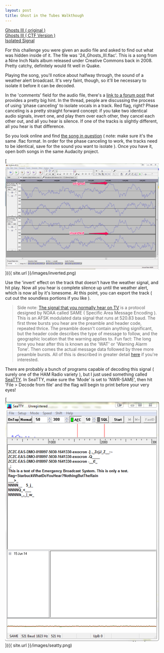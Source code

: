 ```yaml
---
layout: post
title: Ghost in the Tubes Walkthough
---
```


[Ghosts III ( original )](https://archive.org/details/nineinchnails_ghosts_I_IV) <br />
[Ghosts III ( CTF Version )](/files/24_Ghosts_III_CTF.flac)<br />
[Isolated Signal](/files/signal.wav)

For this challenge you were given an audio file and asked to find out what was hidden inside of it. The file was '24_Ghosts_III.flac'. This is a song from a Nine Inch Nails album released under Creative Commons back in 2008. Pretty catchy, definitely would fit well in Quake. 

Playing the song, you'll notice about halfway through, the sound of a weather alert broadcast. It's very faint, though, so it'll be necessary to isolate it before it can be decoded. 

In the 'comments' field for the audio file, there's a [link to a forum post](https://forum.ableton.com/viewtopic.php?p=752485#p752485) that provides a pretty big hint. In the thread, people are discussing the process of using 'phase canceling' to isolate vocals in a track. Red flag, right? Phase canceling is a pretty straight forward concept: if you take two identical audio signals, invert one, and play them over each other, they cancel each other out, and all you hear is silence. If one of the tracks is slightly different, all you hear is that difference.

So you look online and find [the song in question](/files/24_Ghosts_III_CTF.flac) ( note: make sure it's the same .flac format. In order for the phase canceling to work, the tracks need to be identical, save for the sound you want to isolate ). Once you have it, open both songs in the same Audacity project. 

[<img src="/images/inverted.png" />]({{ site.url }}/images/inverted.png)

Use the 'invert' effect on the track that doesn't have the weather signal, and hit play. Now all you hear is complete silence up until the weather alert, which is now all by it's lonesome. At this point, you can export the track ( cut out the soundless portions if you like ). 

> Side note: [The signal that you normally hear on TV](https://www.youtube.com/watch?v=VPGczKUlgd8) is a protocol designed by NOAA called SAME ( Specific Area Message Encoding ). This is an AFSK modulated data signal that runs at 520.83 baud. The first three bursts you hear are the preamble and header code, repeated thrice. The preamble doesn't contain anything significant, but the header code describes the type of message to follow, and the geographic location that the warning applies to. Fun fact: The long tone you hear after this is known as the 'WAT' or 'Warning Alarm Tone'. Then comes the actual message data followed by three more preamble bursts. All of this is described in greater detail [here](http://www.nws.noaa.gov/nwr/same.pdf) if you're interested.

There are probably a bunch of programs capable of decoding this signal ( surely one of the HAM Radio variety ), but I just used something called [SeaTTY](http://www.dxsoft.com/en/products/seatty/). In SeaTTY, make sure the 'Mode' is set to 'NWR-SAME', then hit 'File > Decode from file' and the flag will begin to print before your very eyes!

[<img src="/images/seatty.png" />]({{ site.url }}/images/seatty.png)